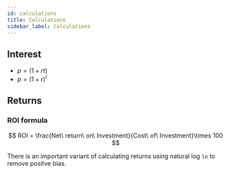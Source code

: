 ```yaml
---
id: calculations
title: Calculations
sidebar_label: Calculations
---
```


## Interest

- $p = (1+rt)$
- $p = (1+r)^t$

## Returns

### ROI formula

$$
ROI = \frac{Net\ return\ on\ Investment}{Cost\ of\ Investment}\times 100
$$

There is an important variant of calculating returns using natural log `ln` to remove positve bias.
